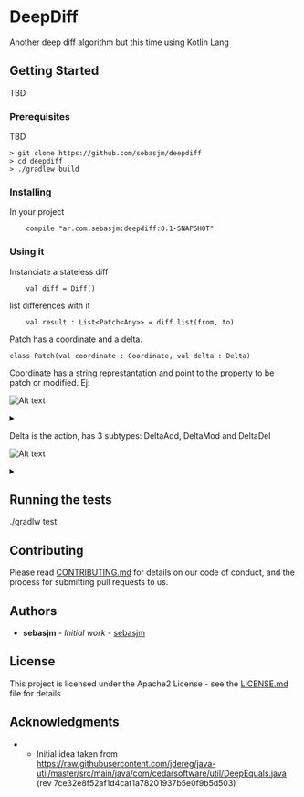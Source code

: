 # DeepDiff

Another deep diff algorithm but this time using Kotlin Lang

## Getting Started

TBD

### Prerequisites

TBD

```
> git clone https://github.com/sebasjm/deepdiff
> cd deepdiff
> ./gradlew build
```

### Installing

In your project

```
    compile "ar.com.sebasjm:deepdiff:0.1-SNAPSHOT"
```

### Using it

Instanciate a stateless diff

```
    val diff = Diff()
```

list differences with it

```
    val result : List<Patch<Any>> = diff.list(from, to)
```

Patch has a coordinate and a delta.

```
class Patch(val coordinate : Coordinate, val delta : Delta)
```

Coordinate has a string represtantation and point to the property to be patch or modified. Ej:

![Alt text](https://g.gravizo.com/source/custom_mark_coordinate?https%3A%2F%2Fraw.githubusercontent.com%2Fsebasjm%2Fdeepdiff%2Fmaster%2FREADME.md)
<details> 
<summary></summary>
custom_mark_coordinate
  digraph G {
    aize ="4,4";
    Coordinate [shape=box];
    Coordinate -> RootCoordinate;
    Coordinate -> RelativeCoordinate;
    RelativeCoordinate -> Coordinate [style=dotted,label="parent"];
    RelativeCoordinate -> ArrayCoordinate;
    RelativeCoordinate -> ClassCoordinate;
    RelativeCoordinate -> FieldCoordinate;
    RelativeCoordinate -> ListCoordinate;
    RelativeCoordinate -> MapCoordinate;
    RelativeCoordinate -> SetCoordinate;
    RelativeCoordinate -> SizeCoordinate;
  }
custom_mark_coordinate
</details>

Delta is the action, has 3 subtypes: DeltaAdd, DeltaMod and DeltaDel

![Alt text](https://g.gravizo.com/source/custom_mark_delta?https%3A%2F%2Fraw.githubusercontent.com%2Fsebasjm%2Fdeepdiff%2Fmaster%2FREADME.md)
<details> 
<summary></summary>
custom_mark_delta
interface Delta<Type>{}
/**
* @opt all
*/
class DeltaMod<Type> implements Delta<Type>{
public final Type before;
public final Type after;
}
/**
* @opt all
*/
class DeltaAdd<Type> implements Delta<Type>{
public final Type after;
}
/**
* @opt all
*/
class DeltaDel<Type> implements Delta<Type>{
public final Type before;
}

custom_mark_delta
</details>

## Running the tests

./gradlw test

## Contributing

Please read [CONTRIBUTING.md](CONTRIBUTING.md) for details on our code of conduct, and the process for submitting pull requests to us.

## Authors

* **sebasjm** - *Initial work* - [sebasjm](https://github.com/sebasjm)

## License

This project is licensed under the Apache2 License - see the [LICENSE.md](LICENSE.md) file for details

## Acknowledgments

- * Initial idea taken from https://raw.githubusercontent.com/jdereg/java-util/master/src/main/java/com/cedarsoftware/util/DeepEquals.java (rev 7ce32e8f52af1d4caf1a78201937b5e0f9b5d503)
